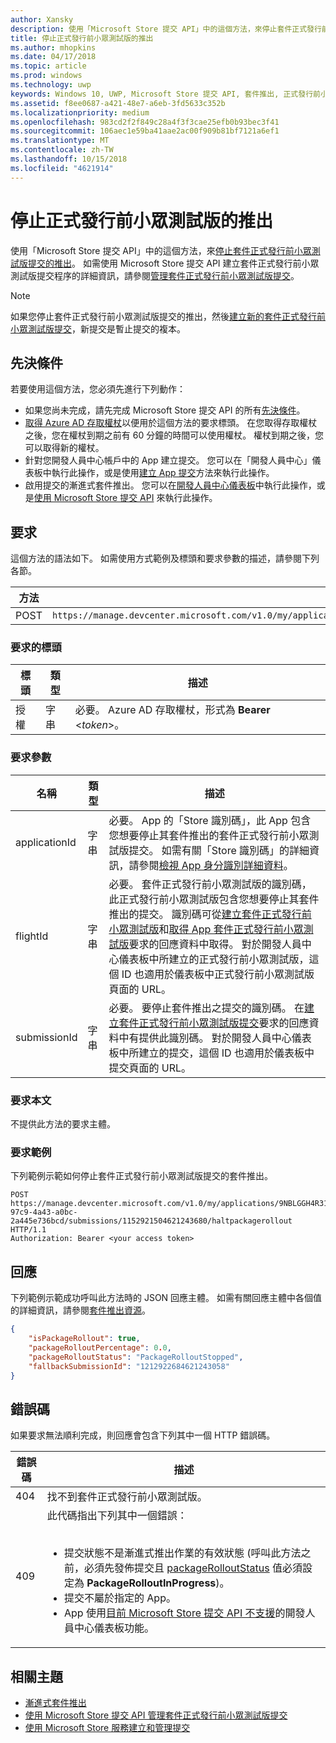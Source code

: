 ```yaml
---
author: Xansky
description: 使用「Microsoft Store 提交 API」中的這個方法，來停止套件正式發行前小眾測試版的套件推出。
title: 停止正式發行前小眾測試版的推出
ms.author: mhopkins
ms.date: 04/17/2018
ms.topic: article
ms.prod: windows
ms.technology: uwp
keywords: Windows 10, UWP, Microsoft Store 提交 API, 套件推出, 正式發行前小眾測試版提交, 停止
ms.assetid: f8ee0687-a421-48e7-a6eb-3fd5633c352b
ms.localizationpriority: medium
ms.openlocfilehash: 983cd2f2f849c28a4f3f3cae25efb0b93bec3f41
ms.sourcegitcommit: 106aec1e59ba41aae2ac00f909b81bf7121a6ef1
ms.translationtype: MT
ms.contentlocale: zh-TW
ms.lasthandoff: 10/15/2018
ms.locfileid: "4621914"
---
```

# <a name="halt-the-rollout-for-a-flight"></a>停止正式發行前小眾測試版的推出

使用「Microsoft Store 提交 API」中的這個方法，來[停止套件正式發行前小眾測試版提交的推出](../publish/gradual-package-rollout.md#completing-the-rollout)。 如需使用 Microsoft Store 提交 API 建立套件正式發行前小眾測試版提交程序的詳細資訊，請參閱[管理套件正式發行前小眾測試版提交](manage-flight-submissions.md)。

> [!NOTE]
> 如果您停止套件正式發行前小眾測試版提交的推出，然後[建立新的套件正式發行前小眾測試版提交](create-a-flight-submission.md)，新提交是暫止提交的複本。

## <a name="prerequisites"></a>先決條件

若要使用這個方法，您必須先進行下列動作：

* 如果您尚未完成，請先完成 Microsoft Store 提交 API 的所有[先決條件](create-and-manage-submissions-using-windows-store-services.md#prerequisites)。
* [取得 Azure AD 存取權杖](create-and-manage-submissions-using-windows-store-services.md#obtain-an-azure-ad-access-token)以便用於這個方法的要求標頭。 在您取得存取權杖之後，您在權杖到期之前有 60 分鐘的時間可以使用權杖。 權杖到期之後，您可以取得新的權杖。
* 針對您開發人員中心帳戶中的 App 建立提交。 您可以在「開發人員中心」儀表板中執行此操作，或是使用[建立 App 提交](create-an-app-submission.md)方法來執行此操作。
* 啟用提交的漸進式套件推出。 您可以在[開發人員中心儀表板](../publish/gradual-package-rollout.md)中執行此操作，或是[使用 Microsoft Store 提交 API](manage-flight-submissions.md#manage-gradual-package-rollout) 來執行此操作。

## <a name="request"></a>要求

這個方法的語法如下。 如需使用方式範例及標頭和要求參數的描述，請參閱下列各節。

| 方法 | 要求 URI                                                      |
|--------|------------------------------------------------------------------|
| POST   | ```https://manage.devcenter.microsoft.com/v1.0/my/applications/{applicationId}/flights/{flightId}/submissions/{submissionId}/haltpackagerollout``` |


### <a name="request-header"></a>要求的標頭

| 標頭        | 類型   | 描述                                                                 |
|---------------|--------|-----------------------------------------------------------------------------|
| 授權 | 字串 | 必要。 Azure AD 存取權杖，形式為 **Bearer** &lt;*token*&gt;。 |


### <a name="request-parameters"></a>要求參數

| 名稱        | 類型   | 描述                                                                 |
|---------------|--------|-----------------------------------------------------------------------------|
| applicationId | 字串 | 必要。 App 的「Store 識別碼」，此 App 包含您想要停止其套件推出的套件正式發行前小眾測試版提交。 如需有關「Store 識別碼」的詳細資訊，請參閱[檢視 App 身分識別詳細資料](https://msdn.microsoft.com/windows/uwp/publish/view-app-identity-details)。  |
| flightId | 字串 | 必要。 套件正式發行前小眾測試版的識別碼，此正式發行前小眾測試版包含您想要停止其套件推出的提交。 識別碼可從[建立套件正式發行前小眾測試版](create-a-flight.md)和[取得 App 套件正式發行前小眾測試版](get-flights-for-an-app.md)要求的回應資料中取得。 對於開發人員中心儀表板中所建立的正式發行前小眾測試版，這個 ID 也適用於儀表板中正式發行前小眾測試版頁面的 URL。   |
| submissionId | 字串 | 必要。 要停止套件推出之提交的識別碼。 在[建立套件正式發行前小眾測試版提交](create-a-flight-submission.md)要求的回應資料中有提供此識別碼。 對於開發人員中心儀表板中所建立的提交，這個 ID 也適用於儀表板中提交頁面的 URL。  |


### <a name="request-body"></a>要求本文

不提供此方法的要求主體。

### <a name="request-example"></a>要求範例

下列範例示範如何停止套件正式發行前小眾測試版提交的套件推出。

```
POST https://manage.devcenter.microsoft.com/v1.0/my/applications/9NBLGGH4R315/flights/43e448df-97c9-4a43-a0bc-2a445e736bcd/submissions/1152921504621243680/haltpackagerollout HTTP/1.1
Authorization: Bearer <your access token>
```

## <a name="response"></a>回應

下列範例示範成功呼叫此方法時的 JSON 回應主體。 如需有關回應主體中各個值的詳細資訊，請參閱[套件推出資源](manage-flight-submissions.md#package-rollout-object)。

```json
{
    "isPackageRollout": true,
    "packageRolloutPercentage": 0.0,
    "packageRolloutStatus": "PackageRolloutStopped",
    "fallbackSubmissionId": "1212922684621243058"
}
```

## <a name="error-codes"></a>錯誤碼

如果要求無法順利完成，則回應會包含下列其中一個 HTTP 錯誤碼。

| 錯誤碼 |  描述   |
|--------|------------------|
| 404  | 找不到套件正式發行前小眾測試版。 |
| 409  | 此代碼指出下列其中一個錯誤：<br/><br/><ul><li>提交狀態不是漸進式推出作業的有效狀態 (呼叫此方法之前，必須先發佈提交且 [packageRolloutStatus](manage-flight-submissions.md#package-rollout-object) 值必須設定為 **PackageRolloutInProgress**)。</li><li>提交不屬於指定的 App。</li><li>App 使用[目前 Microsoft Store 提交 API 不支援](create-and-manage-submissions-using-windows-store-services.md#not_supported)的開發人員中心儀表板功能。</li></ul> |   


## <a name="related-topics"></a>相關主題

* [漸進式套件推出](../publish/gradual-package-rollout.md)
* [使用 Microsoft Store 提交 API 管理套件正式發行前小眾測試版提交](manage-flight-submissions.md)
* [使用 Microsoft Store 服務建立和管理提交](create-and-manage-submissions-using-windows-store-services.md)
